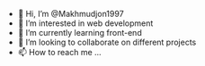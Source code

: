 - 👋 Hi, I’m @Makhmudjon1997
- 👀 I’m interested in web development
- 🌱 I’m currently learning front-end
- 💞️ I’m looking to collaborate on different projects
- 📫 How to reach me ...

<!---
Makhmudjon1997/Makhmudjon1997 is a ✨ special ✨ repository because its `README.md` (this file) appears on your GitHub profile.
You can click the Preview link to take a look at your changes.
--->
